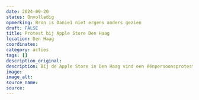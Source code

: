 ```yaml
---
date: 2024-09-20
status: Onvolledig
opmerking: Bron is Danie1 niet ergens anders gezien
draft: FALSE
title: Protest bij Apple Store Den Haag
location: Den Haag
coordinates: 
category: acties
tags: []
description_original: 
description: Bij de Apple Store in Den Haag vind een éénpersoonsprotest plaats tegen Apple's betrokkenheid bij de genocides in Congo en Palestina.
image: 
image_alt: 
source_name: 
source: 
---
```

